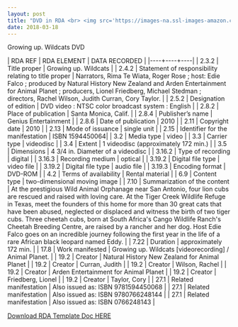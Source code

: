 ```yaml
---
layout: post
title: "DVD in RDA <br> <img src='https://images-na.ssl-images-amazon.com/images/I/51wQHqY9RgL._SY445_.jpg' height='375' width='225'>"
date: 2018-03-18
---
```


<div class="show"> Growing up. Wildcats DVD</div>



| RDA REF | RDA ELEMENT | DATA RECORDED |
|----+----+----|
| 2.3.2 | Title proper | Growing up. Wildcats |
| 2.4.2 | Statement of responsibility relating to title proper | Narrators, Rima Te Wiata, Roger Rose ; host: Edie Falco ; produced by Natural History New Zealand and Arden Entertainment for Animal Planet ; producers, Lionel Friedberg, Michael Stedman ; directors, Rachel Wilson, Judith Curran, Cory Taylor. |
| 2.5.2 | Designation of edition | DVD video : NTSC color broadcast system : English |
| 2.8.2 |  Place of publication | Santa Monica, Calif. |
| 2.8.4  | Publisher’s name  | Genius Entertainment |
| 2.8.6  | Date of publication | 2010 |
| 2.11  | Copyright date | 2010 |
| 2.13  | Mode of issuance | single unit |
| 2.15  | Identifier for the manifestation | ISBN 1594450064|
| 3.2  | Media type | video |
| 3.3  | Carrier type | videodisc |
| 3.4  | Extent | 1 videodisc (approximately 172 min.) |
| 3.5 | Dimensions | 4 3/4 in. Diameter of a videodisc |
| 3.16.2 |  Type of recording | digital |
| 3.16.3 | Recording medium  | optical |
| 3.19.2 | Digital file type | video file |
| 3.19.2 | Digital file type | audio file |
| 3.19.3 | Encoding format | DVD-ROM |
| 4.2 | Terms of availability | Rental material |
| 6.9 | Content type | two-dimensional moving image |
| 7.10 | Summarization of the content | At the prestigious Wild Animal Orphanage near San Antonio, four lion cubs are rescued and raised with loving care. At the Tiger Creek Wildlife Refuge in Texas, meet the founders of this home for more than 30 great cats that have been abused, neglected or displaced and witness the birth of two tiger cubs. Three cheetah cubs, born at South Africa's Cango Wildlife Ranch's Cheetah Breeding Centre, are raised by a rancher and her dog. Host Edie Falco goes on an incredible journey following the first year in the life of a rare African black leopard named Eddy. |
| 7.22 | Duration | approximately 172 min. |
| 17.8 | Work manifested | Growing up. Wildcats [videorecording] / Animal Planet. |
| 19.2 | Creator | Natural History New Zealand for Animal Planet |
| 19.2 | Creator | Curran, Judith |
| 19.2 | Creator | Wilson, Rachel |
| 19.2 | Creator | Arden Entertainment for Animal Planet |
| 19.2 | Creator | Friedberg, Lionel | 
| 19.2 | Creator | Taylor, Cory |
| 27.1 | Related manifestation | Also issued as: ISBN 9781594450068 |
| 27.1 | Related manifestation | Also issued as: ISBN 9780766248144 |
| 27.1 | Related manifestation | Also issued as: ISBN 0766248143 |

<p><a class="dwnld-btn" href="https://docs.google.com/document/d/1zqEiJ85j6OLSbNTjvHQuhVWHqxrZSb-sQxmEYik202s/edit?usp=sharing" target="_blank">Download RDA Template Doc HERE</a></p>

